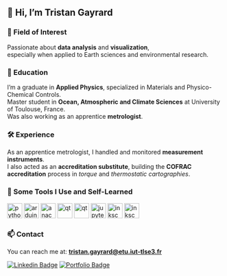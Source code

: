 ## 👋 Hi, I’m Tristan Gayrard

### 👀 Field of Interest  
Passionate about **data analysis** and **visualization**,  
especially when applied to Earth sciences and environmental research.


### 🌱 Education  
I’m a graduate in **Applied Physics**, specialized in Materials and Physico-Chemical Controls.  
Master student in **Ocean, Atmospheric and Climate Sciences** at University of Toulouse, France.  
Was also working as an apprentice **metrologist**.  

### 🛠️ Experience  

As an apprentice metrologist, I handled and monitored **measurement instruments**.  
I also acted as an **accreditation substitute**, building the **COFRAC accreditation** process in *torque* and *thermostatic cartographies*.  


### 🧰 Some Tools I Use and Self-Learned  
<p align="left">
  <img src="https://cdn.jsdelivr.net/gh/devicons/devicon@latest/icons/python/python-original.svg"     alt="python" width="35" height="35"   />
  <img src="https://cdn.jsdelivr.net/gh/devicons/devicon@latest/icons/arduino/arduino-original.svg"   alt="arduino" width="35" height="35"  />
  <img src="https://cdn.jsdelivr.net/gh/devicons/devicon@latest/icons/anaconda/anaconda-original.svg" alt="anaconda" width="35" height="35" />
  <img src="https://cdn.jsdelivr.net/gh/devicons/devicon@latest/icons/qt/qt-original.svg"             alt="qt" width="35" height="35"       />  
  <img src="https://cdn.jsdelivr.net/gh/devicons/devicon@latest/icons/sqlite/sqlite-original.svg"     alt="qt" width="35" height="35"       />
  <img src="https://cdn.jsdelivr.net/gh/devicons/devicon@latest/icons/jupyter/jupyter-original.svg"   alt="jupyter" width="35" height="35"  />  
  <img src="https://cdn.jsdelivr.net/gh/devicons/devicon@latest/icons/inkscape/inkscape-original.svg" alt="inkscape" width="35" height="35" />
  <img src="https://cdn.jsdelivr.net/gh/devicons/devicon@latest/icons/gimp/gimp-original.svg"         alt="inkscape" width="35" height="35" />
      
</p>

### 📫 Contact  
You can reach me at: **tristan.gayrard@etu.iut-tlse3.fr**

[![Linkedin Badge](https://img.shields.io/badge/-LinkedIn-0e76a8?style=flat-square&logo=Linkedin&logoColor=white)](https://www.linkedin.com/in/tristan-gayrard-552a3925b/)
[![Portfolio Badge](https://img.shields.io/badge/-Portfolio-000?style=flat-square&logo=internet-explorer&logoColor=white)](https://tristangayrard.wixsite.com/eportfoliocc3)

